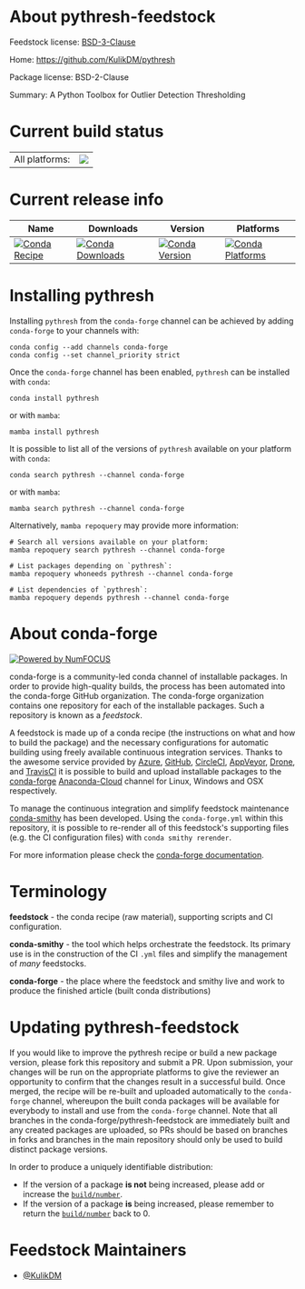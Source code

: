 About pythresh-feedstock
========================

Feedstock license: [BSD-3-Clause](https://github.com/conda-forge/pythresh-feedstock/blob/main/LICENSE.txt)

Home: https://github.com/KulikDM/pythresh

Package license: BSD-2-Clause

Summary: A Python Toolbox for Outlier Detection Thresholding

Current build status
====================


<table><tr><td>All platforms:</td>
    <td>
      <a href="https://dev.azure.com/conda-forge/feedstock-builds/_build/latest?definitionId=18806&branchName=main">
        <img src="https://dev.azure.com/conda-forge/feedstock-builds/_apis/build/status/pythresh-feedstock?branchName=main">
      </a>
    </td>
  </tr>
</table>

Current release info
====================

| Name | Downloads | Version | Platforms |
| --- | --- | --- | --- |
| [![Conda Recipe](https://img.shields.io/badge/recipe-pythresh-green.svg)](https://anaconda.org/conda-forge/pythresh) | [![Conda Downloads](https://img.shields.io/conda/dn/conda-forge/pythresh.svg)](https://anaconda.org/conda-forge/pythresh) | [![Conda Version](https://img.shields.io/conda/vn/conda-forge/pythresh.svg)](https://anaconda.org/conda-forge/pythresh) | [![Conda Platforms](https://img.shields.io/conda/pn/conda-forge/pythresh.svg)](https://anaconda.org/conda-forge/pythresh) |

Installing pythresh
===================

Installing `pythresh` from the `conda-forge` channel can be achieved by adding `conda-forge` to your channels with:

```
conda config --add channels conda-forge
conda config --set channel_priority strict
```

Once the `conda-forge` channel has been enabled, `pythresh` can be installed with `conda`:

```
conda install pythresh
```

or with `mamba`:

```
mamba install pythresh
```

It is possible to list all of the versions of `pythresh` available on your platform with `conda`:

```
conda search pythresh --channel conda-forge
```

or with `mamba`:

```
mamba search pythresh --channel conda-forge
```

Alternatively, `mamba repoquery` may provide more information:

```
# Search all versions available on your platform:
mamba repoquery search pythresh --channel conda-forge

# List packages depending on `pythresh`:
mamba repoquery whoneeds pythresh --channel conda-forge

# List dependencies of `pythresh`:
mamba repoquery depends pythresh --channel conda-forge
```


About conda-forge
=================

[![Powered by
NumFOCUS](https://img.shields.io/badge/powered%20by-NumFOCUS-orange.svg?style=flat&colorA=E1523D&colorB=007D8A)](https://numfocus.org)

conda-forge is a community-led conda channel of installable packages.
In order to provide high-quality builds, the process has been automated into the
conda-forge GitHub organization. The conda-forge organization contains one repository
for each of the installable packages. Such a repository is known as a *feedstock*.

A feedstock is made up of a conda recipe (the instructions on what and how to build
the package) and the necessary configurations for automatic building using freely
available continuous integration services. Thanks to the awesome service provided by
[Azure](https://azure.microsoft.com/en-us/services/devops/), [GitHub](https://github.com/),
[CircleCI](https://circleci.com/), [AppVeyor](https://www.appveyor.com/),
[Drone](https://cloud.drone.io/welcome), and [TravisCI](https://travis-ci.com/)
it is possible to build and upload installable packages to the
[conda-forge](https://anaconda.org/conda-forge) [Anaconda-Cloud](https://anaconda.org/)
channel for Linux, Windows and OSX respectively.

To manage the continuous integration and simplify feedstock maintenance
[conda-smithy](https://github.com/conda-forge/conda-smithy) has been developed.
Using the ``conda-forge.yml`` within this repository, it is possible to re-render all of
this feedstock's supporting files (e.g. the CI configuration files) with ``conda smithy rerender``.

For more information please check the [conda-forge documentation](https://conda-forge.org/docs/).

Terminology
===========

**feedstock** - the conda recipe (raw material), supporting scripts and CI configuration.

**conda-smithy** - the tool which helps orchestrate the feedstock.
                   Its primary use is in the construction of the CI ``.yml`` files
                   and simplify the management of *many* feedstocks.

**conda-forge** - the place where the feedstock and smithy live and work to
                  produce the finished article (built conda distributions)


Updating pythresh-feedstock
===========================

If you would like to improve the pythresh recipe or build a new
package version, please fork this repository and submit a PR. Upon submission,
your changes will be run on the appropriate platforms to give the reviewer an
opportunity to confirm that the changes result in a successful build. Once
merged, the recipe will be re-built and uploaded automatically to the
`conda-forge` channel, whereupon the built conda packages will be available for
everybody to install and use from the `conda-forge` channel.
Note that all branches in the conda-forge/pythresh-feedstock are
immediately built and any created packages are uploaded, so PRs should be based
on branches in forks and branches in the main repository should only be used to
build distinct package versions.

In order to produce a uniquely identifiable distribution:
 * If the version of a package **is not** being increased, please add or increase
   the [``build/number``](https://docs.conda.io/projects/conda-build/en/latest/resources/define-metadata.html#build-number-and-string).
 * If the version of a package **is** being increased, please remember to return
   the [``build/number``](https://docs.conda.io/projects/conda-build/en/latest/resources/define-metadata.html#build-number-and-string)
   back to 0.

Feedstock Maintainers
=====================

* [@KulikDM](https://github.com/KulikDM/)

